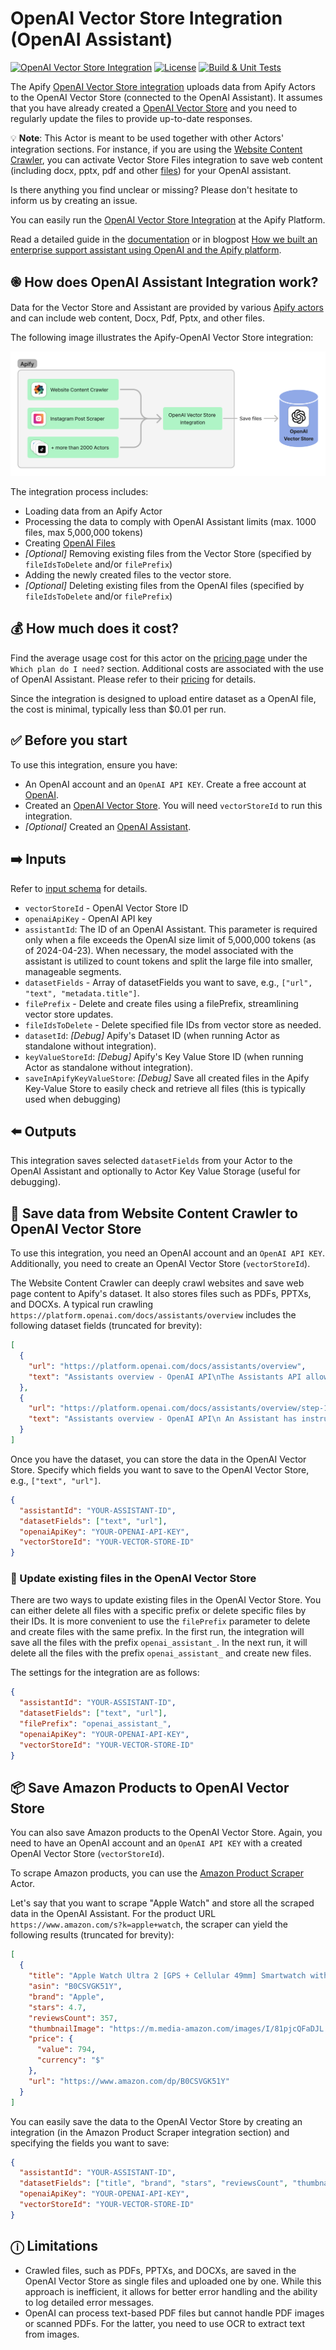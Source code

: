 # OpenAI Vector Store Integration (OpenAI Assistant)

[![OpenAI Vector Store Integration](https://apify.com/actor-badge?actor=jiri.spilka/openai-vector-store-integration)](https://apify.com/jiri.spilka/openai-vector-store-integration)
[![License](https://img.shields.io/badge/License-Apache_2.0-blue.svg)](https://github.com/jirispilka/openai-vector-store-integration/blob/main/LICENSE)
[![Build & Unit Tests](https://github.com/jirispilka/openai-vector-store-integration/actions/workflows/main.yml/badge.svg?branch=main)](https://github.com/jirispilka/openai-vector-store-integration/actions/workflows/main.yml)


The Apify [OpenAI Vector Store integration](https://apify.com/jiri.spilka/openai-vector-store-integration) uploads data from Apify Actors to the OpenAI Vector Store (connected to the OpenAI Assistant).
It assumes that you have already created a [OpenAI Vector Store](https://platform.openai.com/docs/assistants/tools/file-search/vector-stores) and you need to regularly update the files to provide up-to-date responses.

💡 **Note**: This Actor is meant to be used together with other Actors' integration sections.
For instance, if you are using the [Website Content Crawler](https://apify.com/apify/website-content-crawler), you can activate Vector Store Files integration to save web content (including docx, pptx, pdf and other [files](https://platform.openai.com/docs/assistants/tools/file-search/supported-files)) for your OpenAI assistant.

Is there anything you find unclear or missing? Please don't hesitate to inform us by creating an issue.

You can easily run the [OpenAI Vector Store Integration](https://apify.com/jiri.spilka/openai-vector-store-integration) at the Apify Platform.

Read a detailed guide in the [documentation](https://docs.apify.com/platform/integrations/openai-assistants#save-data-into-openai-vector-store-and-use-it-in-the-assistant) or in blogpost [How we built an enterprise support assistant using OpenAI and the Apify platform](https://blog.apify.com/enterprise-support-openai-assistant/).

## ֎ How does OpenAI Assistant Integration work?

Data for the Vector Store and Assistant are provided by various [Apify actors](https://apify.com/store) and can include web content, Docx, Pdf, Pptx, and other files.

The following image illustrates the Apify-OpenAI Vector Store integration:

![Apify-OpenAI Vector Store integration](https://raw.githubusercontent.com/jirispilka/openai-vector-store-integration/refs/heads/main/docs/openai-vector-store-integration-2.png)

The integration process includes:
- Loading data from an Apify Actor
- Processing the data to comply with OpenAI Assistant limits (max. 1000 files, max 5,000,000 tokens)
- Creating [OpenAI Files](https://platform.openai.com/docs/api-reference/files)
- _[Optional]_ Removing existing files from the Vector Store (specified by `fileIdsToDelete` and/or `filePrefix`)
- Adding the newly created files to the vector store.
- _[Optional]_ Deleting existing files from the OpenAI files (specified by `fileIdsToDelete` and/or `filePrefix`)

## 💰 How much does it cost?

Find the average usage cost for this actor on the [pricing page](https://apify.com/pricing) under the `Which plan do I need?` section.
Additional costs are associated with the use of OpenAI Assistant. Please refer to their [pricing](https://openai.com/pricing) for details.

Since the integration is designed to upload entire dataset as a OpenAI file, the cost is minimal, typically less than $0.01 per run.

## ✅ Before you start

To use this integration, ensure you have:

- An OpenAI account and an `OpenAI API KEY`. Create a free account at [OpenAI](https://beta.openai.com/).
- Created an [OpenAI Vector Store](https://platform.openai.com/docs/assistants/tools/file-search/vector-stores). You will need `vectorStoreId` to run this integration.
- _[Optional]_ Created an [OpenAI Assistant](https://platform.openai.com/docs/assistants/overview).

## ➡️ Inputs

Refer to [input schema](.actor/input_schema.json) for details.

- `vectorStoreId` - OpenAI Vector Store ID
- `openaiApiKey` - OpenAI API key
- `assistantId`: The ID of an OpenAI Assistant. This parameter is required only when a file exceeds the OpenAI
   size limit of 5,000,000 tokens (as of 2024-04-23). When necessary, the model associated with the assistant is
   utilized to count tokens and split the large file into smaller, manageable segments.
- `datasetFields` - Array of datasetFields you want to save, e.g., `["url", "text", "metadata.title"]`.
- `filePrefix` - Delete and create files using a filePrefix, streamlining vector store updates.
- `fileIdsToDelete` - Delete specified file IDs from vector store as needed.
- `datasetId`: _[Debug]_ Apify's Dataset ID (when running Actor as standalone without integration).
- `keyValueStoreId`: _[Debug]_ Apify's Key Value Store ID (when running Actor as standalone without integration).
- `saveInApifyKeyValueStore`: _[Debug]_ Save all created files in the Apify Key-Value Store to easily check and retrieve all files (this is typically used when debugging)

## ⬅️ Outputs

This integration saves selected `datasetFields` from your Actor to the OpenAI Assistant and optionally to Actor Key Value Storage (useful for debugging).

## 💾 Save data from Website Content Crawler to OpenAI Vector Store

To use this integration, you need an OpenAI account and an `OpenAI API KEY`.
Additionally, you need to create an OpenAI Vector Store (`vectorStoreId`).

The Website Content Crawler can deeply crawl websites and save web page content to Apify's dataset.
It also stores files such as PDFs, PPTXs, and DOCXs.
A typical run crawling `https://platform.openai.com/docs/assistants/overview` includes the following dataset fields (truncated for brevity):

```json
[
  {
    "url": "https://platform.openai.com/docs/assistants/overview",
    "text": "Assistants overview - OpenAI API\nThe Assistants API allows you to build AI assistants within your own applications ..."
  },
  {
    "url": "https://platform.openai.com/docs/assistants/overview/step-1-create-an-assistant",
    "text": "Assistants overview - OpenAI API\n An Assistant has instructions and can leverage models, tools, and files to respond to user queries ..."
  }
]
```
Once you have the dataset, you can store the data in the OpenAI Vector Store.
Specify which fields you want to save to the OpenAI Vector Store, e.g., `["text", "url"]`.

```json
{
  "assistantId": "YOUR-ASSISTANT-ID",
  "datasetFields": ["text", "url"],
  "openaiApiKey": "YOUR-OPENAI-API-KEY",
  "vectorStoreId": "YOUR-VECTOR-STORE-ID"
}
```

### 🔄 Update existing files in the OpenAI Vector Store

There are two ways to update existing files in the OpenAI Vector Store.
You can either delete all files with a specific prefix or delete specific files by their IDs.
It is more convenient to use the `filePrefix` parameter to delete and create files with the same prefix.
In the first run, the integration will save all the files with the prefix `openai_assistant_`.
In the next run, it will delete all the files with the prefix `openai_assistant_` and create new files.

The settings for the integration are as follows:
```json
{
  "assistantId": "YOUR-ASSISTANT-ID",
  "datasetFields": ["text", "url"],
  "filePrefix": "openai_assistant_",
  "openaiApiKey": "YOUR-OPENAI-API-KEY",
  "vectorStoreId": "YOUR-VECTOR-STORE-ID"
}
```

## 📦 Save Amazon Products to OpenAI Vector Store

You can also save Amazon products to the OpenAI Vector Store.
Again, you need to have an OpenAI account and an `OpenAI API KEY` with a created OpenAI Vector Store (`vectorStoreId`).

To scrape Amazon products, you can use the [Amazon Product Scraper](https://apify.com/junglee/amazon-crawler) Actor.

Let's say that you want to scrape "Apple Watch" and store all the scraped data in the OpenAI Assistant.
For the product URL `https://www.amazon.com/s?k=apple+watch`, the scraper can yield the following results (truncated for brevity):

```json
[
  {
    "title": "Apple Watch Ultra 2 [GPS + Cellular 49mm] Smartwatch with Rugged Titanium Case ....",
    "asin": "B0CSVGK51Y",
    "brand": "Apple",
    "stars": 4.7,
    "reviewsCount": 357,
    "thumbnailImage": "https://m.media-amazon.com/images/I/81pjcQFaDJL.__AC_SY445_SX342_QL70_FMwebp_.jpg",
    "price": {
      "value": 794,
      "currency": "$"
    },
    "url": "https://www.amazon.com/dp/B0CSVGK51Y"
  }
]
```

You can easily save the data to the OpenAI Vector Store by creating an integration (in the Amazon Product Scraper integration section) and specifying the fields you want to save:

```json
{
  "assistantId": "YOUR-ASSISTANT-ID",
  "datasetFields": ["title", "brand", "stars", "reviewsCount", "thumbnailImage", "price.value", "price.currency", "url"],
  "openaiApiKey": "YOUR-OPENAI-API-KEY",
  "vectorStoreId": "YOUR-VECTOR-STORE-ID"
}
```

## ⓘ Limitations

- Crawled files, such as PDFs, PPTXs, and DOCXs, are saved in the OpenAI Vector Store as single files and uploaded one by one. While this approach is inefficient, it allows for better error handling and the ability to log detailed error messages.
- OpenAI can process text-based PDF files but cannot handle PDF images or scanned PDFs. For the latter, you need to use OCR to extract text from images.

